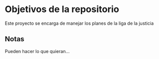 # Objetivos de la repositorio

Este proyecto se encarga de manejar los planes de la liga de la justicia



## Notas
Pueden hacer lo que quieran...

